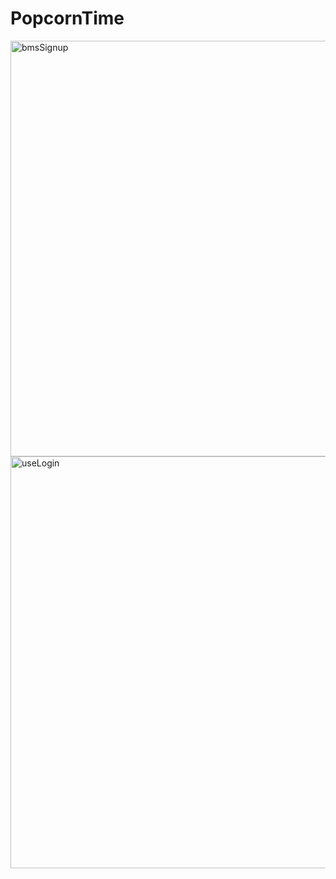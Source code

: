 # PopcornTime
<img width="665" alt="bmsSignup" src="https://github.com/user-attachments/assets/90523f07-ed46-4961-90c7-f552c5ddb748" />
<img width="659" alt="useLogin" src="https://github.com/user-attachments/assets/ac26a83b-3ec7-4c60-8da0-df23196a6b66" />

